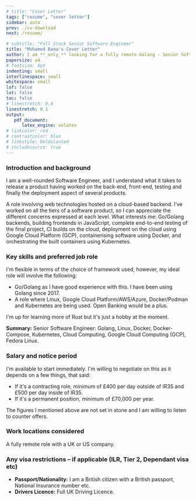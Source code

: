 ```yaml
---
# title: "Cover Letter"
tags: ["resume", "cover letter"]
sidebar: auto
prev: ./cv-download
next: /resume/

# subtitle: "Full Stack Senior Software Engineer"
title: "Mohamed Bana's Cover Letter"
author: I am **_only_** looking for a fully remote Golang - Senior Software Engineer - role
papersize: a4
# fontsize: 6pt
indenting: small
interlinespace: small
whitespace: small
lof: false
lot: false
toc: false
# linestretch: 0.4
linestretch: 0.1
output:
   pdf_document:
      latex_engine: xelatex
# linkcolor: red
# contrastcolor: blue
# linkstyle: boldslanted
# includesource: true
---
```


### Introduction and background

I am a well-rounded Software Engineer, and I understand what it takes to release a product having worked on the back-end, front-end, testing and finally the deployment aspect of several products.

A role involving web technologies hosted on a cloud-based backend. I’ve worked on all the tiers of a software product, so I can appreciate the different concerns expressed at each level. What interests me: Go/Golang backends, building frontends in JavaScript, complete end-to-end testing of the final project, CI builds on the cloud, deployment on the cloud using Google Cloud Platform (GCP), containerising software using Docker, and orchestrating the built containers using Kubernetes.

### Key skills and preferred job role

I'm flexible in terms of the choice of framework used, however, my ideal role will involve the following:

* Go/Golang as I have good experience with this. I have been using Golang since 2017.
* A role where Linux, Google Cloud Platform/AWS/Azure, Docker/Podman and Kubernetes are being used. Open Banking would be a plus.

I'm up for learning more of Rust but it's just a hobby at the moment.

**Summary:** Senior Software Engineer: Golang, Linux, Docker, Docker-Compose, Kubernetes, Cloud Computing, Google Cloud Computing (GCP), Fedora Linux.

### Salary and notice period

I'm available to start immediately. I'm willing to negotiate on this as it depends on a few things, that said:

* If it's a contracting role, minimum of £400 per day outside of IR35 and £500 per day inside of IR35.
* If it's a permanent position, minimum of £70,000 per year.

The figures I mentioned above are not set in stone and I am willing to listen to counter offers.

### Work locations considered

A fully remote role with a UK or US company.

### Any visa restrictions – if applicable (ILR, Tier 2, Dependant visa etc)

* **Passport/Nationality:** I am a British citizen with a British passport, National Insurance number etc.
* **Drivers Licence:** Full UK Driving Licence.

<!-- * **Background/Criminal Check:**
  * [Basic Disclosure and Barring Service (DBS) check](https://www.gov.uk/request-copy-criminal-record): **Date of issue:** 31/07/2021 (13th July 2021), **DBS ID Nuumber:** P0000GBYC03, **Certificate number:** 001023825352:

     > Police Records of Convictions, Cautions, Reprimands and Warnings:
     >
     > **NONE RECORDED**

  * [Police Certificates - ACRO Criminal Records Office](https://www.acro.police.uk/police_certificates.aspx): **Date of issue:** 08/03/2021 (8th March 2021).

     > Summary of convictions and reprimands/warnings/cautions/impending prosecutions/under investigations held on UK police databases and disclosed in accordance with the ACRO stepdown model:
     >
     > **NO TRACE.**

### Reason for looking for new role

I am looking for a more challenging experience. My main condition is fully remote work. -->
